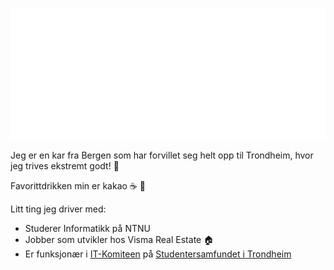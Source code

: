 ![Heisann!](https://raw.githubusercontent.com/trulshj/trulshj/master/hilsen.svg)

Jeg er en kar fra Bergen som har forvillet seg helt opp til Trondheim, hvor jeg trives ekstremt godt! :bug:

Favorittdrikken min er kakao :coffee: :chocolate_bar:

Litt ting jeg driver med:

- Studerer Informatikk på NTNU
- Jobber som utvikler hos Visma Real Estate :house:
- Er funksjonær i [IT-Komiteen](https://itk.samfundet.no/) på [Studentersamfundet i Trondheim](https://samfundet.no/)
